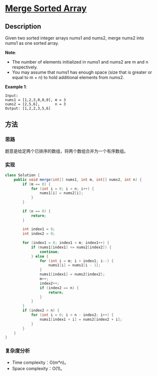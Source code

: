 # [Merge Sorted Array][title]

## Description

Given two sorted integer arrays nums1 and nums2, merge nums2 into nums1 as one sorted array.

**Note**:

* The number of elements initialized in nums1 and nums2 are m and n respectively.
* You may assume that nums1 has enough space (size that is greater or equal to m + n) to hold additional elements from nums2.

**Example 1**:

```
Input:
nums1 = [1,2,3,0,0,0], m = 3
nums2 = [2,5,6],       n = 3
Output: [1,2,2,3,5,6]
```

## 方法 

### 思路

题意是给定两个已排序的数组，将两个数组合并为一个有序数组。

### 实现
```java
class Solution {
    public void merge(int[] nums1, int m, int[] nums2, int n) {
        if (m == 0) {
            for (int i = 0; i < n; i++) {
                nums1[i] = nums2[i];
            }
        }
        
        if (n == 0) {
            return;
        }
        
        int index1 = 0;
        int index2 = 0;
        
        for (index1 = 0; index1 < m; index1++) {
            if (nums1[index1] <= nums2[index2]) {
                continue;
            } else {
                for (int i = m; i > index1; i--) {
                    nums1[i] = nums1[i - 1];
                }
                nums1[index1] = nums2[index2];
                m++;
                index2++;
                if (index2 == n) {
                    return;
                }
            }
        }
        if (index2 < n) {
            for (int i = 0; i < n - index2; i++) {
                nums1[index1 + i] = nums2[index2 + i];
            }
        }
    }
}

```

### 复杂度分析

- Time complexity：O(m*n)。
- Space complexity：O(1)。


[title]: https://leetcode.com/problems/merge-sorted-array/description/